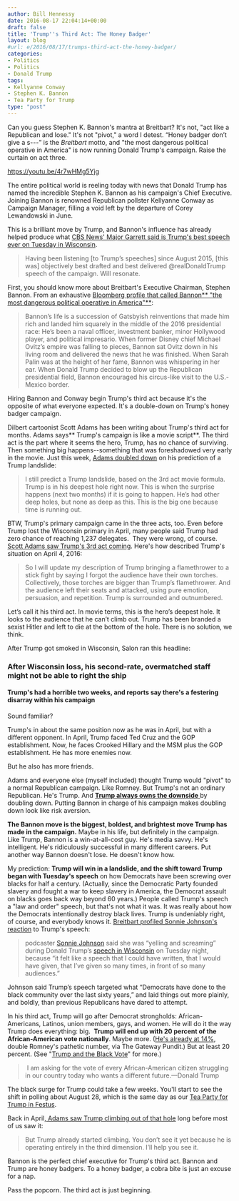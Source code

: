 ```yaml
---
author: Bill Hennessy
date: 2016-08-17 22:04:14+00:00
draft: false
title: 'Trump''s Third Act: The Honey Badger'
layout: blog
#url: e/2016/08/17/trumps-third-act-the-honey-badger/
categories:
- Politics
- Politics
- Donald Trump
tags:
- Kellyanne Conway
- Stephen K. Bannon
- Tea Party for Trump
type: "post"
---
```


Can you guess Stephen K. Bannon's mantra at Breitbart? It's not, "act like a Republican and lose." It's not "pivot," a word I detest. “Honey badger don’t give a s---” is the _Breitbart_ motto, and "the most dangerous political operative in America" is now running Donald Trump's campaign. Raise the curtain on act three.

https://youtu.be/4r7wHMg5Yjg

The entire political world is reeling today with news that Donald Trump has named the incredible Stephen K. Bannon as his campaign's Chief Executive. Joining Bannon is renowned Republican pollster Kellyanne Conway as Campaign Manager, filling a void left by the departure of Corey Lewandowski in June.

This is a brilliant move by Trump, and Bannon's influence has already helped produce what [CBS News' Major Garrett said is Trump's best speech ever on Tuesday in Wisconsin](https://www.breitbart.com/big-government/2016/08/17/donald-trump-move-two-strongest-speeches-campaign/).



> Having been listening [to Trump’s speeches] since August 2015, [this was] objectively best drafted and best delivered @realDonaldTrump speech of the campaign. Will resonate.



First, you should know more about Breitbart's Executive Chairman, Stephen Bannon. From an exhaustive [Bloomberg profile that called Bannon** "the most dangerous political operative in America"**](https://www.bloomberg.com/politics/graphics/2015-steve-bannon/):



> Bannon’s life is a succession of Gatsbyish reinventions that made him rich and landed him squarely in the middle of the 2016 presidential race: He’s been a naval officer, investment banker, minor Hollywood player, and political impresario. When former Disney chief Michael Ovitz’s empire was falling to pieces, Bannon sat Ovitz down in his living room and delivered the news that he was finished. When Sarah Palin was at the height of her fame, Bannon was whispering in her ear. When Donald Trump decided to blow up the Republican presidential field, Bannon encouraged his circus-like visit to the U.S.-Mexico border.



Hiring Bannon and Conway begin Trump's third act because it's the opposite of what everyone expected. It's a double-down on Trump's honey badger campaign.

Dilbert cartoonist Scott Adams has been writing about Trump's third act for months. Adams says** Trump's campaign is like a movie script**. The third act is the part where it seems the hero, Trump, has no chance of surviving. Then something big happens--something that was foreshadowed very early in the movie. Just this week, [Adams doubled down](https://blog.dilbert.com/post/148949796271/polls-and-the-bs-detector) on his prediction of a Trump landslide:



> I still predict a Trump landslide, based on the 3rd act movie formula. Trump is in his deepest hole right now. This is when the surprise happens (next two months) if it is going to happen. He’s had other deep holes, but none as deep as this. This is the big one because time is running out.



BTW, Trump's primary campaign came in the three acts, too. Even before Trump lost the Wisconsin primary in April, many people said Trump had zero chance of reaching 1,237 delegates.  They were wrong, of course. [Scott Adams saw Trump's 3rd act coming](https://blog.dilbert.com/post/142241536401/derailing-the-trump-train). Here's how described Trump's situation on April 4, 2016:



> So I will update my description of Trump bringing a flamethrower to a stick fight by saying I forgot the audience have their own torches. Collectively, those torches are bigger than Trump’s flamethrower. And the audience left their seats and attacked, using pure emotion, persuasion, and repetition. Trump is surrounded and outnumbered.

Let’s call it his third act. In movie terms, this is the hero’s deepest hole. It looks to the audience that he can’t climb out. Trump has been branded a sexist Hitler and left to die at the bottom of the hole. There is no solution, we think.



After Trump got smoked in Wisconsin, Salon ran this headline:



### After Wisconsin loss, his second-rate, overmatched staff might not be able to right the ship





#### Trump's had a horrible two weeks, and reports say there's a festering disarray within his campaign



Sound familiar?

Trump's in about the same position now as he was in April, but with a different opponent. In April, Trump faced Ted Cruz and the GOP establishment. Now, he faces Crooked Hillary and the MSM plus the GOP establishment. He has more enemies now.

But he also has more friends.

Adams and everyone else (myself included) thought Trump would "pivot" to a normal Republican campaign. Like Romney. But Trump's not an ordinary Republican. He's Trump. And [**Trump always owns the downside** ](https://theconservativetreehouse.com/2016/05/01/why-is-donald-trump-so-formidable-perhaps-because-he-owns-the-downside-2/)by doubling down. Putting Bannon in charge of his campaign makes doubling down look like risk aversion.

**The Bannon move is the biggest, boldest, and brightest move Trump has made in the campaign.** Maybe in his life, but definitely in the campaign. Like Trump, Bannon is a win-at-all-cost guy. He's media savvy. He's intelligent. He's ridiculously successful in many different careers. Put another way Bannon doesn't lose. He doesn't know how.

My prediction: **Trump will win in a landslide, and the shift toward Trump began with Tuesday's speech** on how Democrats have been screwing over blacks for half a century. (Actually, since the Democratic Party founded slavery and fought a war to keep slavery in America, the Democrat assault on blacks goes back way beyond 60 years.) People called Trump's speech a "law and order" speech, but that's not what it was. It was really about how the Democrats intentionally destroy black lives. Trump is undeniably right, of course, and everybody knows it. [Breitbart profiled Sonnie Johnson's reaction](https://www.breitbart.com/radio/2016/08/17/sonnie-johnson-trump-speech-laid-democrats-done-black-community-last-sixty-years/) to Trump's speech:



> podcaster [Sonnie Johnson](https://didshesaythat.com/) said she was “yelling and screaming” during Donald Trump’s [speech in Wisconsin](https://www.jsonline.com/story/news/politics/elections/2016/08/16/trump-addresses-milwaukee-unrest/88864016/) on Tuesday night, because “it felt like a speech that I could have written, that I would have given, that I’ve given so many times, in front of so many audiences.”

Johnson said Trump’s speech targeted what “Democrats have done to the black community over the last sixty years,” and laid things out more plainly, and boldly, than previous Republicans have dared to attempt.



In his third act, Trump will go after Democrat strongholds: African-Americans, Latinos, union members, gays, and women. He will do it the way Trump does everything: big.  **Trump will end up with 20 percent of the African-American vote nationally**. Maybe more. ([He's already at 14%](https://www.thegatewaypundit.com/2016/08/dems-crisis-la-times-poll-shows-trump-surging-african-americans/), double Romney's pathetic number, via The Gateway Pundit.) But at least 20 percent. (See "[Trump and the Black Vote](https://www.google.com/search?client=safari&rls=en&q=Trump+and+the+Black+Vote&ie=UTF-8&oe=UTF-8)" for more.)



>  I am asking for the vote of every African-American citizen struggling in our country today who wants a different future.—Donald Trump



The black surge for Trump could take a few weeks. You'll start to see the shift in polling about August 28, which is the same day as our [Tea Party for Trump in Festus](https://hennessysview.com/2016/08/17/jamie-allman-featured-speaker-at-tea-party-for-trump-august-28/).

Back in April,[ Adams saw Trump climbing out of that hole](https://blog.dilbert.com/post/142241536401/derailing-the-trump-train) long before most of us saw it:



> But Trump already started climbing. You don’t see it yet because he is operating entirely in the third dimension. I’ll help you see it.



Bannon is the perfect chief executive for Trump's third act. Bannon and Trump are honey badgers. To a honey badger, a cobra bite is just an excuse for a nap.

Pass the popcorn. The third act is just beginning.
